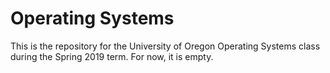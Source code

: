 # Operating Systems
This is the repository for the University of Oregon Operating Systems class during the Spring 2019 term. For now, it is empty.
